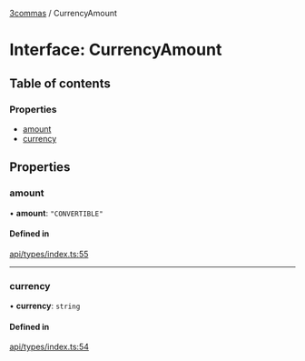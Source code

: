 [3commas](../README.md) / CurrencyAmount

# Interface: CurrencyAmount

## Table of contents

### Properties

- [amount](CurrencyAmount.md#amount)
- [currency](CurrencyAmount.md#currency)

## Properties

### amount

• **amount**: `"CONVERTIBLE"`

#### Defined in

[api/types/index.ts:55](https://github.com/ozum/3commas/blob/c644d07/src/api/types/index.ts#L55)

---

### currency

• **currency**: `string`

#### Defined in

[api/types/index.ts:54](https://github.com/ozum/3commas/blob/c644d07/src/api/types/index.ts#L54)
